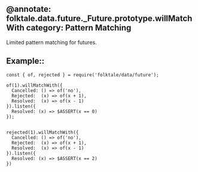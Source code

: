 @annotate: folktale.data.future._Future.prototype.willMatchWith
category: Pattern Matching
---

Limited pattern matching for futures.


## Example::

    const { of, rejected } = require('folktale/data/future');

    of(1).willMatchWith({
      Cancelled: () => of('no'),
      Rejected:  (x) => of(x + 1),
      Resolved:  (x) => of(x - 1)
    }).listen({
      Resolved: (x) => $ASSERT(x == 0)
    });


    rejected(1).willMatchWith({
      Cancelled: () => of('no'),
      Rejected:  (x) => of(x + 1),
      Resolved:  (x) => of(x - 1)
    }).listen({
      Resolved: (x) => $ASSERT(x == 2)
    })
